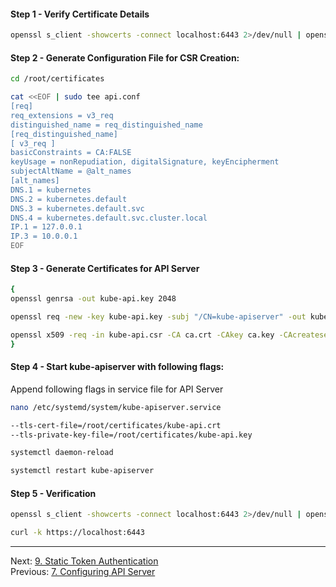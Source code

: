 #### Step 1 - Verify Certificate Details
```sh
openssl s_client -showcerts -connect localhost:6443 2>/dev/null | openssl x509 -inform pem -noout -text
```

#### Step 2 - Generate Configuration File for CSR Creation:
```sh
cd /root/certificates
```
```sh
cat <<EOF | sudo tee api.conf
[req]
req_extensions = v3_req
distinguished_name = req_distinguished_name
[req_distinguished_name]
[ v3_req ]
basicConstraints = CA:FALSE
keyUsage = nonRepudiation, digitalSignature, keyEncipherment
subjectAltName = @alt_names
[alt_names]
DNS.1 = kubernetes
DNS.2 = kubernetes.default
DNS.3 = kubernetes.default.svc
DNS.4 = kubernetes.default.svc.cluster.local
IP.1 = 127.0.0.1
IP.3 = 10.0.0.1
EOF
```
#### Step 3 - Generate Certificates for API Server
```sh
{
openssl genrsa -out kube-api.key 2048

openssl req -new -key kube-api.key -subj "/CN=kube-apiserver" -out kube-api.csr -config api.conf

openssl x509 -req -in kube-api.csr -CA ca.crt -CAkey ca.key -CAcreateserial  -out kube-api.crt -extensions v3_req -extfile api.conf -days 2000
}
```

#### Step 4 - Start kube-apiserver with following flags:

Append following flags in service file for API Server
```sh
nano /etc/systemd/system/kube-apiserver.service
```
```sh
--tls-cert-file=/root/certificates/kube-api.crt
--tls-private-key-file=/root/certificates/kube-api.key
```
```sh
systemctl daemon-reload

systemctl restart kube-apiserver
```

#### Step 5 - Verification
```sh
openssl s_client -showcerts -connect localhost:6443 2>/dev/null | openssl x509 -inform pem -noout -text

curl -k https://localhost:6443
```

---

Next: [9. Static Token Authentication](token-authentication.md) <br>
Previous: [7. Configuring API Server](configure-apiserver.md)
